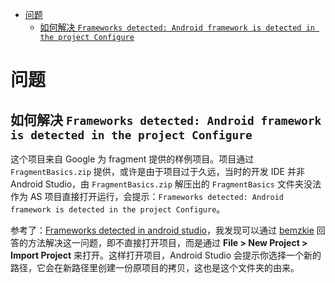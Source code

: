 - [问题](#%E9%97%AE%E9%A2%98)
    - [如何解决 `Frameworks detected: Android framework is detected in the project Configure`](#%E5%A6%82%E4%BD%95%E8%A7%A3%E5%86%B3-frameworks-detected-android-framework-is-detected-in-the-project-configure)


# 问题
## 如何解决 `Frameworks detected: Android framework is detected in the project Configure`

这个项目来自 Google 为 fragment 提供的样例项目。项目通过 `FragmentBasics.zip` 提供，或许是由于项目过于久远，当时的开发 IDE 并非 Android Studio，由 `FragmentBasics.zip` 解压出的 `FragmentBasics` 文件夹没法作为 AS 项目直接打开运行，会提示：`Frameworks detected: Android framework is detected in the project Configure`。

参考了：[Frameworks detected in android studio](https://stackoverflow.com/questions/33231460/frameworks-detected-in-android-studio)，我发现可以通过 [bemzkie](https://stackoverflow.com/users/4473155/bernzkie) 回答的方法解决这一问题，即不直接打开项目，而是通过 **File > New Project > Import Project** 来打开。这样打开项目，Android Studio 会提示你选择一个新的路径，它会在新路径里创建一份原项目的拷贝，这也是这个文件夹的由来。
